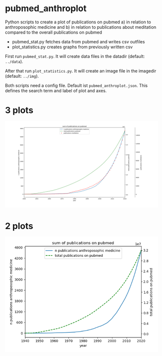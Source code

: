 pubmed_anthroplot
=================

Python scripts to create a plot of publications on pubmed a) in relation to anthroposophic medicine and b) in relation to publications about meditation compared to the overall publications on pubmed

* pubmed_stat.py fetches data from pubmed and writes csv outfiles
* plot_statistics.py creates graphs from previously written csv

First run ```pubmed_stat.py```. It will create data files in the datadir (default: ```../data```).

After that run ```plot_statistics.py```. It will create an image file in the imagedir (default: ```../img```).

Both scripts need a config file. Default ist ```pubmed_anthroplot.json```. This defines the search term and label of plot and axes.

3 plots
=======
![example plot](2021-11-14_fig_3_en.png)


2 plots
=======
![example plot](2021-11-15_fig_2_en.png)
